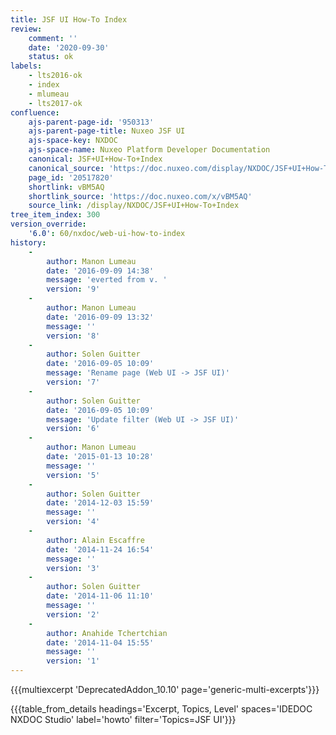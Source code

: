 ```yaml
---
title: JSF UI How-To Index
review:
    comment: ''
    date: '2020-09-30'
    status: ok
labels:
    - lts2016-ok
    - index
    - mlumeau
    - lts2017-ok
confluence:
    ajs-parent-page-id: '950313'
    ajs-parent-page-title: Nuxeo JSF UI
    ajs-space-key: NXDOC
    ajs-space-name: Nuxeo Platform Developer Documentation
    canonical: JSF+UI+How-To+Index
    canonical_source: 'https://doc.nuxeo.com/display/NXDOC/JSF+UI+How-To+Index'
    page_id: '20517820'
    shortlink: vBM5AQ
    shortlink_source: 'https://doc.nuxeo.com/x/vBM5AQ'
    source_link: /display/NXDOC/JSF+UI+How-To+Index
tree_item_index: 300
version_override:
    '6.0': 60/nxdoc/web-ui-how-to-index
history:
    -
        author: Manon Lumeau
        date: '2016-09-09 14:38'
        message: 'everted from v. '
        version: '9'
    -
        author: Manon Lumeau
        date: '2016-09-09 13:32'
        message: ''
        version: '8'
    -
        author: Solen Guitter
        date: '2016-09-05 10:09'
        message: 'Rename page (Web UI -> JSF UI)'
        version: '7'
    -
        author: Solen Guitter
        date: '2016-09-05 10:09'
        message: 'Update filter (Web UI -> JSF UI)'
        version: '6'
    -
        author: Manon Lumeau
        date: '2015-01-13 10:28'
        message: ''
        version: '5'
    -
        author: Solen Guitter
        date: '2014-12-03 15:59'
        message: ''
        version: '4'
    -
        author: Alain Escaffre
        date: '2014-11-24 16:54'
        message: ''
        version: '3'
    -
        author: Solen Guitter
        date: '2014-11-06 11:10'
        message: ''
        version: '2'
    -
        author: Anahide Tchertchian
        date: '2014-11-04 15:55'
        message: ''
        version: '1'
---
```

{{{multiexcerpt 'DeprecatedAddon_10.10' page='generic-multi-excerpts'}}}

{{{table_from_details headings='Excerpt, Topics, Level' spaces='IDEDOC NXDOC Studio' label='howto' filter='Topics=JSF UI'}}}
